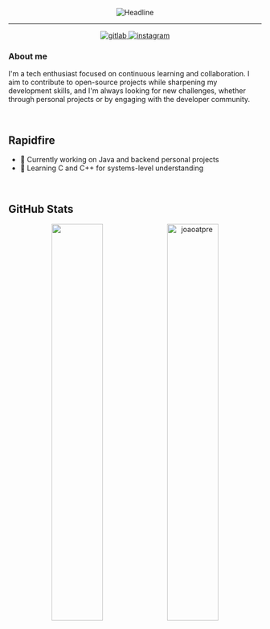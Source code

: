 <div>
  <p align="center">
    <img src="https://readme-typing-svg.herokuapp.com?color=%236FDA44&size=32&center=true&vCenter=true&width=600&height=35&lines=Hi+there,+I'm+João%F0%9F%91%8B;Software+Developer;C/C%2B%2B+|+Java+|+JavaScript;Clean+code+%26+Performance+code;" alt="Headline" />
  </p>

  <hr/>

  <p align="center">
    <a href="https://gitlab.com/joaoatpre" target="_blank">
      <img src="https://img.shields.io/badge/gitlab-330F63.svg?&style=for-the-badge&logo=gitlab&logoColor=white" alt="gitlab" />
    </a>
    <a href="https://instagram.com/jao.antpre" target="_blank">
      <img src="https://img.shields.io/badge/instagram-%23000000.svg?&style=for-the-badge&logo=instagram&logoColor=white" alt="instagram" />
    </a>
  </p>

  ### About me

  I'm a tech enthusiast focused on continuous learning and collaboration. I aim to contribute to open-source projects while sharpening my development skills, and I'm always looking for new challenges, whether through personal projects or by engaging with the developer community.

  <br/>

  ## Rapidfire

  - 🔭 Currently working on Java and backend personal projects  
  - 🌱 Learning C and C++ for systems-level understanding

  </div>

  <br/>

  ## GitHub Stats

  <div align="center">
    <img src="https://github-readme-stats.vercel.app/api?username=joaoatpre&include_all_commits=true&count_private=true&show_icons=true&line_height=20&title_color=7A7ADB&icon_color=2234AE&text_color=D3D3D3&bg_color=0,000000,130F40" width="45%" />
    <img src="https://github-readme-stats.vercel.app/api/top-langs?username=joaoatpre&show_icons=true&locale=en&layout=compact&line_height=20&title_color=7A7ADB&icon_color=2234AE&text_color=D3D3D3&bg_color=0,000000,130F40" width="45%"  alt="joaoatpre" />
  </div>
</div>
